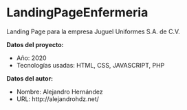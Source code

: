 # LandingPageEnfermeria

<p>Landing Page para la empresa Juguel Uniformes S.A. de C.V.</p>

<b>Datos del proyecto:</b>
<ul>
  <li>Año: 2020</li>
  <li>Tecnologías usadas: HTML, CSS, JAVASCRIPT, PHP</li>
</ul>

<b>Datos del autor:</b>
<ul>
  <li>Nombre: Alejandro Hernández</li>
  <li>URL: http://alejandrohdz.net/</li>
</ul>
